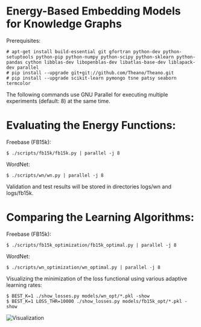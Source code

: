 # Energy-Based Embedding Models for Knowledge Graphs

Prerequisites:

    # apt-get install build-essential git gfortran python-dev python-setuptools python-pip python-numpy python-scipy python-sklearn python-pandas cython libblas-dev libopenblas-dev libatlas-base-dev liblapack-dev parallel
    # pip install --upgrade git+git://github.com/Theano/Theano.git
    # pip install --upgrade scikit-learn pymongo tsne patsy seaborn termcolor

The following commands use GNU Parallel for executing multiple experiments (default: 8) at the same time.

# Evaluating the Energy Functions:

Freebase (FB15k):

    $ ./scripts/fb15k/fb15k.py | parallel -j 8

WordNet:

    $ ./scripts/wn/wn.py | parallel -j 8

Validation and test results will be stored in directories logs/wn and logs/fb15k.

# Comparing the Learning Algorithms:

Freebase (FB15k):

    $ ./scripts/fb15k_optimization/fb15k_optimal.py | parallel -j 8

WordNet:

    $ ./scripts/wn_optimization/wn_optimal.py | parallel -j 8

Visualizing the minimization of the loss functional using various adaptive learning rates:

    $ BEST_K=1 ./show_losses.py models/wn_opt/*.pkl -show
    $ BEST_K=1 LOSS_THR=10000 ./show_losses.py models/fb15k_opt/*.pkl -show

![Visualization](http://slides.neuralnoise.com/plots_wn_fb15k.png)
